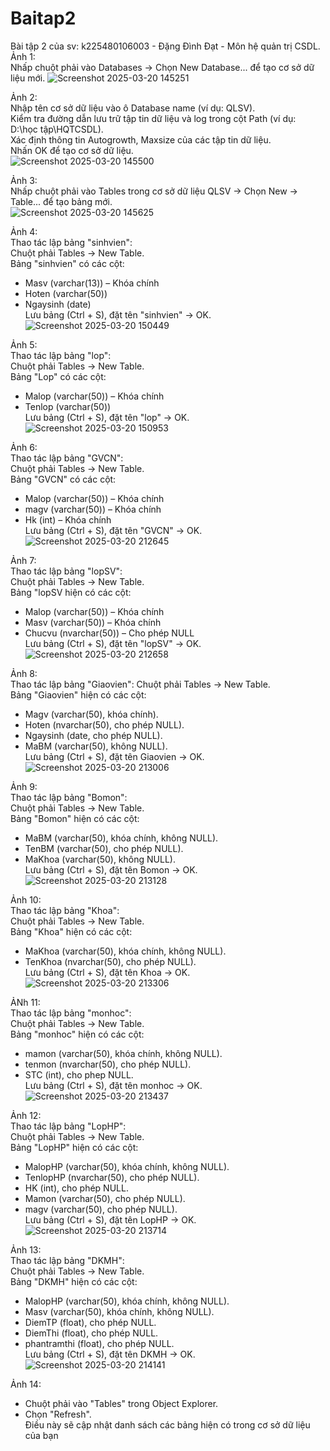 # Baitap2
Bài tập 2 của sv: k225480106003 - Đặng Đình Đạt - Môn hệ quản trị CSDL.  
Ảnh 1:  
Nhấp chuột phải vào Databases → Chọn New Database... để tạo cơ sở dữ liệu mới.
![Screenshot 2025-03-20 145251](https://github.com/user-attachments/assets/0bff4950-37c0-4dfb-852e-e77d4cb319e0)  

Ảnh 2:  
Nhập tên cơ sở dữ liệu vào ô Database name (ví dụ: QLSV).  
Kiểm tra đường dẫn lưu trữ tập tin dữ liệu và log trong cột Path (ví dụ: D:\học tập\HQTCSDL).  
Xác định thông tin Autogrowth, Maxsize của các tập tin dữ liệu.  
Nhấn OK để tạo cơ sở dữ liệu.  
![Screenshot 2025-03-20 145500](https://github.com/user-attachments/assets/c04a84fb-a426-46ca-9efe-0fb121922b31)  

Ảnh 3:  
Nhấp chuột phải vào Tables trong cơ sở dữ liệu QLSV → Chọn New → Table... để tạo bảng mới.  
![Screenshot 2025-03-20 145625](https://github.com/user-attachments/assets/752ea619-5c04-4a68-87f2-24689448325e)  

Ảnh 4:  
Thao tác lập bảng "sinhvien":  
Chuột phải Tables → New Table.  
Bảng "sinhvien" có các cột:  
- Masv (varchar(13)) – Khóa chính
- Hoten (varchar(50))  
- Ngaysinh (date)  
Lưu bảng (Ctrl + S), đặt tên "sinhvien" → OK.  
![Screenshot 2025-03-20 150449](https://github.com/user-attachments/assets/69b65491-ad5b-4e17-8b78-787ed39502db)  

Ảnh 5:  
Thao tác lập bảng "lop":  
Chuột phải Tables → New Table.  
Bảng "Lop" có các cột:  
- Malop (varchar(50)) – Khóa chính  
- Tenlop (varchar(50))  
Lưu bảng (Ctrl + S), đặt tên "lop" → OK.   
![Screenshot 2025-03-20 150953](https://github.com/user-attachments/assets/eb929e71-6161-4e14-ba45-0ac9c64a4eb4)  

Ảnh 6:  
Thao tác lập bảng "GVCN":  
Chuột phải Tables → New Table.  
Bảng "GVCN" có các cột:  
- Malop (varchar(50)) – Khóa chính  
- magv (varchar(50)) – Khóa chính  
- Hk (int) – Khóa chính  
Lưu bảng (Ctrl + S), đặt tên "GVCN" → OK.   
![Screenshot 2025-03-20 212645](https://github.com/user-attachments/assets/57f340a5-fe26-49e4-9f35-c82af453649b)  

Ảnh 7:  
Thao tác lập bảng "lopSV":  
Chuột phải Tables → New Table.  
Bảng "lopSV hiện có các cột:  
- Malop (varchar(50)) – Khóa chính  
- Masv (varchar(50)) – Khóa chính  
- Chucvu (nvarchar(50)) – Cho phép NULL  
Lưu bảng (Ctrl + S), đặt tên "lopSV" → OK.   
![Screenshot 2025-03-20 212658](https://github.com/user-attachments/assets/9b3e7687-ce22-4773-89ae-70cc195f7e28)  

Ảnh 8:  
Thao tác lập bảng "Giaovien": 
Chuột phải Tables → New Table.  
Bảng "Giaovien" hiện có các cột:  
- Magv (varchar(50), khóa chính).  
- Hoten (nvarchar(50), cho phép NULL).  
- Ngaysinh (date, cho phép NULL).  
- MaBM (varchar(50), không NULL).  
Lưu bảng (Ctrl + S), đặt tên Giaovien → OK.  
![Screenshot 2025-03-20 213006](https://github.com/user-attachments/assets/5b6002fd-aa2b-45ff-9515-fb347f4e3876)  

Ảnh 9:  
Thao tác lập bảng "Bomon":  
Chuột phải Tables → New Table.  
Bảng "Bomon" hiện có các cột:  
- MaBM (varchar(50), khóa chính, không NULL).  
- TenBM (varchar(50), cho phép NULL).  
- MaKhoa (varchar(50), không NULL).  
Lưu bảng (Ctrl + S), đặt tên Bomon → OK.  
![Screenshot 2025-03-20 213128](https://github.com/user-attachments/assets/058a41c0-46f6-44a2-86ad-c12fccb9343c)

Ảnh 10:  
Thao tác lập bảng "Khoa":  
Chuột phải Tables → New Table.  
Bảng "Khoa" hiện có các cột:  
- MaKhoa (varchar(50), khóa chính, không NULL).  
- TenKhoa (nvarchar(50), cho phép NULL).  
Lưu bảng (Ctrl + S), đặt tên Khoa → OK.  
![Screenshot 2025-03-20 213306](https://github.com/user-attachments/assets/7c7ed54d-2580-48a8-9032-9f9aa18cc7ca)  

ẢNh 11:  
Thao tác lập bảng "monhoc":  
Chuột phải Tables → New Table.  
Bảng "monhoc" hiện có các cột:  
- mamon (varchar(50), khóa chính, không NULL).  
- tenmon (nvarchar(50), cho phép NULL).  
- STC (int), cho phep NULL.  
Lưu bảng (Ctrl + S), đặt tên monhoc → OK.
![Screenshot 2025-03-20 213437](https://github.com/user-attachments/assets/cda3d0e8-bcfc-43f8-839a-a791f2422a7f)

Ảnh 12:  
Thao tác lập bảng "LopHP":  
Chuột phải Tables → New Table.  
Bảng "LopHP" hiện có các cột:  
- MalopHP (varchar(50), khóa chính, không NULL).  
- TenlopHP (nvarchar(50), cho phép NULL).  
- HK (int), cho phép NULL.  
- Mamon (varchar(50), cho phép NULL).  
- magv (varchar(50), cho phép NULL).  
Lưu bảng (Ctrl + S), đặt tên LopHP → OK.  
![Screenshot 2025-03-20 213714](https://github.com/user-attachments/assets/656285c0-a9cb-4713-bb93-96fd71b016d9)

Ảnh 13:  
Thao tác lập bảng "DKMH":  
Chuột phải Tables → New Table.  
Bảng "DKMH" hiện có các cột:  
- MalopHP (varchar(50), khóa chính, không NULL).  
- Masv (varchar(50), khóa chính, không NULL).  
- DiemTP (float), cho phép NULL.  
- DiemThi (float), cho phép NULL.
- phantramthi (float), cho phép NULL.  
Lưu bảng (Ctrl + S), đặt tên DKMH → OK.  
![Screenshot 2025-03-20 214141](https://github.com/user-attachments/assets/9c7f8841-90e2-4405-aa1a-234125e2830a)

Ảnh 14:  
- Chuột phải vào "Tables" trong Object Explorer.
- Chọn "Refresh".  
Điều này sẽ cập nhật danh sách các bảng hiện có trong cơ sở dữ liệu của bạn  




